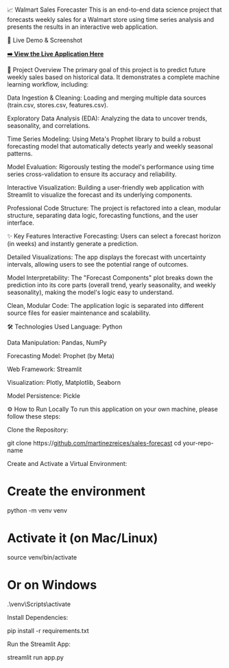 📈 Walmart Sales Forecaster
This is an end-to-end data science project that forecasts weekly sales for a Walmart store using time series analysis and presents the results in an interactive web application.

🚀 Live Demo & Screenshot

[**➡️ View the Live Application Here**](https://walmart-time-series-sales-forecast-martinezreices.streamlit.app/)

📖 Project Overview
The primary goal of this project is to predict future weekly sales based on historical data. It demonstrates a complete machine learning workflow, including:

Data Ingestion & Cleaning: Loading and merging multiple data sources (train.csv, stores.csv, features.csv).

Exploratory Data Analysis (EDA): Analyzing the data to uncover trends, seasonality, and correlations.

Time Series Modeling: Using Meta's Prophet library to build a robust forecasting model that automatically detects yearly and weekly seasonal patterns.

Model Evaluation: Rigorously testing the model's performance using time series cross-validation to ensure its accuracy and reliability.

Interactive Visualization: Building a user-friendly web application with Streamlit to visualize the forecast and its underlying components.

Professional Code Structure: The project is refactored into a clean, modular structure, separating data logic, forecasting functions, and the user interface.

✨ Key Features
Interactive Forecasting: Users can select a forecast horizon (in weeks) and instantly generate a prediction.

Detailed Visualizations: The app displays the forecast with uncertainty intervals, allowing users to see the potential range of outcomes.

Model Interpretability: The "Forecast Components" plot breaks down the prediction into its core parts (overall trend, yearly seasonality, and weekly seasonality), making the model's logic easy to understand.

Clean, Modular Code: The application logic is separated into different source files for easier maintenance and scalability.

🛠️ Technologies Used
Language: Python

Data Manipulation: Pandas, NumPy

Forecasting Model: Prophet (by Meta)

Web Framework: Streamlit

Visualization: Plotly, Matplotlib, Seaborn

Model Persistence: Pickle

⚙️ How to Run Locally
To run this application on your own machine, please follow these steps:

Clone the Repository:

git clone https://[github.com/martinezreices/sales-forecast](https://github.com/martinezreices/sales-forecast)
cd your-repo-name

Create and Activate a Virtual Environment:

# Create the environment
python -m venv venv

# Activate it (on Mac/Linux)
source venv/bin/activate

# Or on Windows
.\venv\Scripts\activate

Install Dependencies:

pip install -r requirements.txt

Run the Streamlit App:

streamlit run app.py


